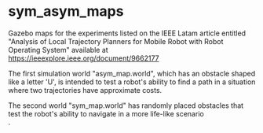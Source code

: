# sym_asym_maps
Gazebo maps for the experiments listed on the IEEE Latam article entitled "Analysis of Local Trajectory Planners for Mobile Robot with Robot Operating System" available at https://ieeexplore.ieee.org/document/9662177 <br>

The first simulation world "asym_map.world", which has an obstacle shaped like a letter 'U', is intended to test a robot's ability to find a path in a situation where two trajectories have approximate costs.<br>

The second world "sym_map.world" has randomly placed obstacles that test the robot's ability to navigate in a more life-like scenario<br>.
